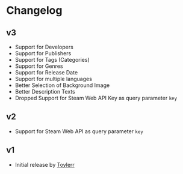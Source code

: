 # Changelog

## v3

- Support for Developers
- Support for Publishers
- Support for Tags (Categories)
- Support for Genres
- Support for Release Date
- Support for multiple languages
- Better Selection of Background Image
- Better Description Texts
- Dropped Support for Steam Web API Key as query parameter `key`

## v2

- Support for Steam Web API as query parameter `key`

## v1

- Initial release by [Toylerr](https://github.com/Toylerrr)

